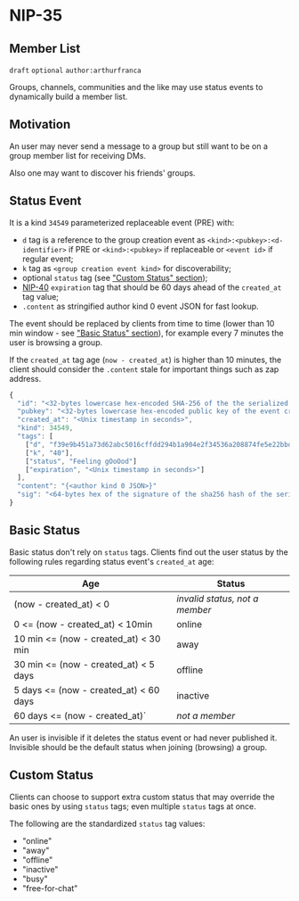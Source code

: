 NIP-35
======

Member List
-----------

`draft` `optional` `author:arthurfranca`

Groups, channels, communities and the like may use status events
to dynamically build a member list.

## Motivation

An user may never send a message to a group but still want
to be on a group member list for receiving DMs.

Also one may want to discover his friends' groups.

## Status Event

It is a kind `34549` parameterized replaceable event (PRE) with:
- `d` tag is a reference to the group creation event as `<kind>:<pubkey>:<d-identifier>` if PRE or `<kind>:<pubkey>` if replaceable or `<event id>` if regular event;
- `k` tag as `<group creation event kind>` for discoverability;
- optional `status` tag (see ["Custom Status" section](#custom-status));
- [NIP-40](40.md) `expiration` tag that should be 60 days ahead of the `created_at` tag value;
- `.content` as stringified author kind 0 event JSON for fast lookup.

The event should be replaced by clients from time to time
(lower than 10 min window - see ["Basic Status" section](#custom-status)),
for example every 7 minutes the user is browsing a group.

If the `created_at` tag age (`now - created_at`) is higher than 10 minutes,
the client should consider the `.content` stale for important things such as zap address.


```js
{
  "id": "<32-bytes lowercase hex-encoded SHA-256 of the the serialized event data>",
  "pubkey": "<32-bytes lowercase hex-encoded public key of the event creator>",
  "created_at": "<Unix timestamp in seconds>",
  "kind": 34549,
  "tags": [
    ["d", "f39e9b451a73d62abc5016cffdd294b1a904e2f34536a208874fe5e22bbd47cf"],
    ["k", "40"],
    ["status", "Feeling gOoOod"]
    ["expiration", "<Unix timestamp in seconds>"]
  ],
  "content": "{<author kind 0 JSON>}"
  "sig": "<64-bytes hex of the signature of the sha256 hash of the serialized event data>"
}
```

## Basic Status

Basic status don't rely on `status` tags.
Clients find out the user status by the following rules regarding status event's `created_at` age:

| Age                                    | Status                         |
| -------------------------------------- | ------------------------------ |
| (now - created_at) < 0                 | *invalid status, not a member* |
| 0 <= (now - created_at) < 10min        | online                         |
| 10 min <= (now - created_at) < 30 min  | away                           |
| 30 min <= (now - created_at) < 5 days  | offline                        |
| 5 days <= (now - created_at) < 60 days | inactive                       |
| 60 days <= (now - created_at)`         | *not a member*                 |

An user is invisible if it deletes the status event or had never published it.
Invisible should be the default status when joining (browsing) a group.

## Custom Status

Clients can choose to support extra custom status that may override the basic ones
by using `status` tags; even multiple `status` tags at once.

The following are the standardized `status` tag values:
- "online"
- "away"
- "offline"
- "inactive"
- "busy"
- "free-for-chat"
